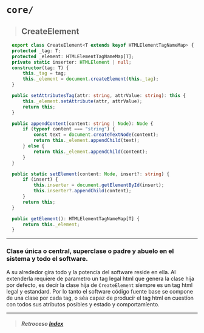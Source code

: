 # `core/`

> ## CreateElement

```typescript
  export class CreateElement<T extends keyof HTMLElementTagNameMap> {
  protected _tag: T;
  protected _element: HTMLElementTagNameMap[T];
  private static inserter: HTMLElement | null;
  constructor(tag: T) {
      this._tag = tag;
      this._element = document.createElement(this._tag);
  }

  public setAttributesTag(attr: string, attrValue: string): this {
      this._element.setAttribute(attr, attrValue);
      return this;
  }

  public appendContent(content: string | Node): Node {
      if (typeof content === "string") {
          const text = document.createTextNode(content);
          return this._element.appendChild(text);
      } else {
          return this._element.appendChild(content);
      }
  }

  public static setElement(content: Node, insert?: string) {
      if (insert) {
          this.inserter = document.getElementById(insert);
          this.inserter?.appendChild(content);
      }
      return this;
  }

  public getElement(): HTMLElementTagNameMap[T] {
      return this._element;
  }
```
---

### Clase única o central, superclase o padre y abuelo en el sistema y todo el software.

A su alrededor gira todo y la potencía del software reside en ella. Al extenderla requíere de parametro un tag legal html que genera la clase hija por defecto, es decír la clase hija de `CreateElement` síempre es un tag html legal y estandard. Por lo tanto el software código fuente base se compone de una clase por cada tag, o séa capaz de producír el tag html en cuestíon con todos sus atributos posibles y estado y comportamíento.

---

> ##### Retroceso [Index](../index.md)